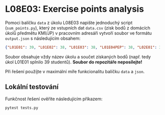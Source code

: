 # L08E03: Exercise points analysis

Pomoci balíčku `data` z úkolu L08E03 napište jednoduchý script (`sum_points.py`), který ze vstupních dat `data.csv` (zisk bodů z domácích úkolů předmětu KMI/JP) v pracovním adresáři vytvoří soubor ve formátu `output.json` s následujícím obsahem:

```json
{"L01E01": 39, "L01E02": 38, "L01E03": 38, "L01E04PEP": 38, "L02E01": 36, "L02E02": 35, "L02E03": 35, "L02E04PEP": 37, "L03E01": 36, "L03E02": 31, "L04E01": 31, "L04E02": 32, "L04E03": 29, "L05E01": 31, "L05E02": 21, "L06E01": 17, "L06E02": 5}
```

Soubor obsahuje vždy název úkolu a součet získaných bodů (např. tedy úkol L01E01 splnilo 39 studentů). **Soubor do repozitáře neposílejte!**

Při řešení použíjte v maximální míře funkcionalitu balíčku `data` a `json`.

## Lokální testování
Funkčnost řešení ověříte následujícím příkazem:

```bash
pytest tests.py
```
